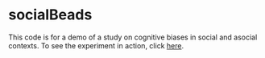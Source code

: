 # socialBeads

This code is for a demo of a study on cognitive biases in social and asocial contexts. 
To see the experiment in action, click [here](https://hidden-spire-73913.herokuapp.com).
